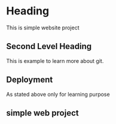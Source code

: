# Heading


This is simple website project

## Second Level Heading

This is example to learn more about git.

## Deployment

As stated above only for learning purpose


## simple web project